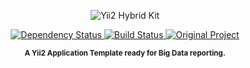 <p align="center">
    <img src="https://placeholdit.imgix.net/~text?txtsize=80&bg=ffffff&txt=Yii2+Hybrid+Kit&w=1140&h=200&txttrack=0"
        alt="Yii2 Hybrid Kit">
</p>
<p align="center">
    <a href="https://www.versioneye.com/user/projects/57bc8c85968d6400336020cb" target="_BLANK">
        <img src="https://www.versioneye.com/user/projects/57bc8c85968d6400336020cb/badge.svg?style=flat-square"
            alt="Dependency Status" />
    </a>
    <a href="https://travis-ci.org/XzAeRo/yii2-hybrid-kit" target="_BLANK">
        <img src="https://img.shields.io/travis/XzAeRo/yii2-hybrid-kit/master.svg?style=flat-square"
            alt="Build Status" />
    </a>
    <a href="https://github.com/trntv/yii2-starter-kit" target="_BLANK">
        <img src="https://img.shields.io/badge/original%20project-yii2--starter--kit-blue.svg?style=flat-square"
            alt="Original Project" />
    </a>
</p>
<p align="center"><sup><strong>A Yii2 Application Template ready for Big Data reporting.<br />
</strong></sup></p>
